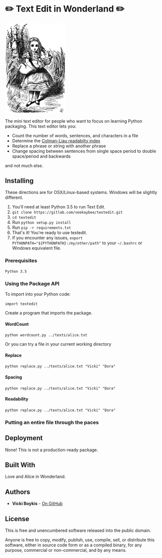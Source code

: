# ✏️ Text Edit in Wonderland ✏️ 


<img src="img/alice_pig.jpg" alt="Alice with Pig" style="width: 200px;"/>

The mini text editor for people who want to focus on learning Python packaging. This text editor lets you: 

+ Count the number of words, sentences, and characters in a file 
+ Determine the [Colman-Liau readabilty index](https://readable.io/content/the-coleman-liau-index/)
+ Replace a phrase or string with another phrase 
+ Change spacing between sentences from single space period to double space/period and backwards

and not much else. 


## Installing

These directions are for OSX/Linux-based systems. Windows will be slightly different. 

1. You'll need at least Python 3.5 to run Text Edit.
2. `git clone https://gitlab.com/veekaybee/textedit.git`
3. `cd textedit`
3. Run `python setup.py install`
4. Run `pip -r requirements.txt`
5. That's it! You're ready to use textedit. 
6. If you encounter any issues, `export PYTHONPATH="${PYTHONPATH}:/my/other/path"` to your `~/.bashrc` or Windows equivalent file. 

### Prerequisites

```
Python 3.5
```

### Using the Package API

To import into your Python code: 

`import textedit`

Create a program that imports the package. 

#### WordCount

`python wordcount.py ../texts/alice.txt`

Or you can try a file in your current working directory


#### Replace

`python replace.py ../texts/alice.txt "Vicki" "Dora"`

#### Spacing

`python replace.py ../texts/alice.txt "Vicki" "Dora"`

#### Readability

`python replace.py ../texts/alice.txt "Vicki" "Dora"`


### Putting an entire file through the paces




## Deployment

None! This is not a production-ready package. 

## Built With
Love and Alice in Wonderland. 


## Authors

* **Vicki Boykis**  - [On GitHub](https://github.com/veekaybee)


## License

This is free and unencumbered software released into the public domain.

Anyone is free to copy, modify, publish, use, compile, sell, or distribute this software, either in source code form or as a compiled binary, for any purpose, commercial or non-commercial, and by any means.


